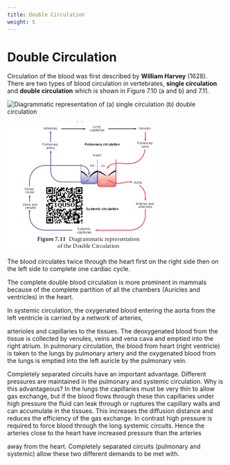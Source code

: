 ```yaml
---
title: Double Circulation
weight: 5
---
```


# Double Circulation
Circulation of the blood was first described by **William Harvey** (1628). There are two types of blood circulation in vertebrates, **single circulation** and **double circulation** which is shown in Figure 7.10 (a and b) and 7.11.

![Diagrammatic representation of (a) single
circulation (b) double circulation](/content.en/body-fluids-and-circulation/7.10.png)

![Diagrammatic representation of the Double Circulation](/content.en/body-fluids-and-circulation/7.11.png)


The blood circulates twice through the heart first on the right side then on the left side to complete one cardiac cycle.  

The complete double blood circulation is more prominent in mammals because of the complete partition of all the chambers (Auricles and ventricles) in the heart.

In systemic circulation, the oxygenated blood entering the aorta from the left ventricle is carried by a network of arteries,

arterioles and capillaries to the tissues. The deoxygenated blood from the tissue is collected by venules, veins and vena cava and emptied into the right atrium. In pulmonary circulation, the blood from heart (right ventricle) is taken to the lungs by pulmonary artery and the oxygenated blood from the lungs is emptied into the left auricle by the pulmonary vein.

Completely separated circuits have an important advantage. Different pressures are maintained in the pulmonary and systemic circulation. Why is this advantageous? In the lungs the capillaries must be very thin to allow gas exchange, but if the blood flows through these thin capillaries under high pressure the fluid can leak through or ruptures the capillary walls and can accumulate in the tissues. This increases the diffusion distance and reduces the efficiency of the gas exchange. In contrast high pressure is required to force blood through the long systemic circuits. Hence the arteries close to the heart have increased pressure than the arteries

away from the heart. Completely separated circuits (pulmonary and systemic) allow these two different demands to be met with.